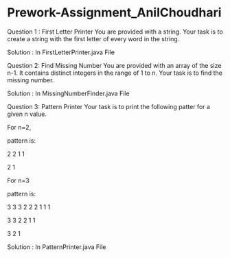 # Prework-Assignment_AnilChoudhari

Question 1 : First Letter Printer
You are provided with a string.
Your task is to create a string with the first letter of every word in the string.

Solution : In FirstLetterPrinter.java File

Question 2: Find Missing Number
You are provided with an array of the size n-1. It contains distinct integers in the range of 1 to n.
Your task is to find the missing number.

Solution : In MissingNumberFinder.java File

Question 3: Pattern Printer
Your task is to print the following patter for a given n value.

For n=2,

pattern is:

2 2 1 1

2 1

For n=3

pattern is:

3 3 3 2 2 2 1 1 1

3 3 2 2 1 1

3 2 1

Solution : In PatternPrinter.java File
